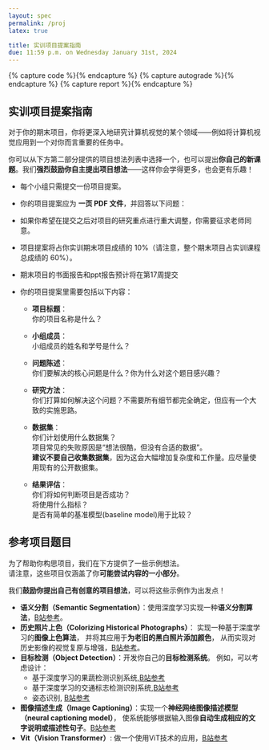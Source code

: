 ```yaml
---
layout: spec
permalink: /proj
latex: true

title: 实训项目提案指南
due: 11:59 p.m. on Wednesday January 31st, 2024
---
```


<link href="style.css" rel="stylesheet">
<div style="display:none">
	<!-- Define LaTeX commands here -->
	\(
		\DeclareMathOperator*{\argmin}{arg\,min}

		\newcommand{\DB}{\mathbf{D}}
		\newcommand{\NB}{\mathbf{N}}
		\newcommand{\PB}{\mathbf{P}}
		\newcommand{\SB}{\mathbf{S}}
		\newcommand{\XB}{\mathbf{X}}

		\newcommand{\xB}{\mathbf{x}}
		\newcommand{\yB}{\mathbf{y}}
	\)

</div>

{% capture code %}<i class="fa fa-code icon-large"></i>{% endcapture %}
{% capture autograde %}<i class="fa fa-robot icon-large"></i>{% endcapture %}
{% capture report %}<i class="fa fa-file icon-large"></i>{% endcapture %}

## 实训项目提案指南

对于你的期末项目，你将更深入地研究计算机视觉的某个领域——例如将计算机视觉应用到一个对你而言重要的任务中。

你可以从下方第二部分提供的项目想法列表中选择一个，也可以提出**你自己的新课题**。我们**强烈鼓励你自主提出项目想法**——这样你会学得更多，也会更有乐趣！






- 每个小组只需提交一份项目提案。

- 你的项目提案应为 **一页 PDF 文件**，并回答以下问题：  

- 如果你希望在提交之后对项目的研究重点进行重大调整，你需要征求老师同意。

- 项目提案将占你实训期末项目成绩的 10%（请注意，整个期末项目占实训课程总成绩的 60%）。

- 期末项目的书面报告和ppt报告预计将在第17周提交

- 你的项目提案里需要包括以下内容：
    - **项目标题**：  
    你的项目名称是什么？

    - **小组成员**：  
    小组成员的姓名和学号是什么？

    - **问题陈述**：  
    你们要解决的核心问题是什么？你为什么对这个题目感兴趣？

    - **研究方法**：  
    你们打算如何解决这个问题？不需要所有细节都完全确定，但应有一个大致的实施思路。

    - **数据集**：  
    你们计划使用什么数据集？  
    项目常见的失败原因是“想法很酷，但没有合适的数据”。  
    **建议不要自己收集数据集**，因为这会大幅增加复杂度和工作量。应尽量使用现有的公开数据集。

    - **结果评估**：  
    你们将如何判断项目是否成功？  
    将使用什么指标？  
    是否有简单的基准模型(baseline model)用于比较？


## 参考项目题目

为了帮助你构思项目，我们在下方提供了一些示例想法。  
请注意，这些项目仅涵盖了你**可能尝试内容的一小部分**。  

我们**鼓励你提出自己有创意的项目想法**，可以将这些示例作为出发点！  

- **语义分割（Semantic Segmentation）**：使用深度学习实现一种**语义分割算法**，[B站参考](https://www.bilibili.com/video/BV1bC411b7Po/?spm_id_from=333.337.search-card.all.click&vd_source=c5682721378130716e842e0a8190baf4)。
- **历史照片上色（Colorizing Historical Photographs）**： 实现一种基于深度学习的**图像上色算法**，  并将其应用于**为老旧的黑白照片添加颜色**，  从而实现对历史影像的视觉复原与增强，[B站参考](https://www.bilibili.com/video/BV1eu411X7m7/?spm_id_from=333.337.search-card.all.click&vd_source=c5682721378130716e842e0a8190baf4)。
- **目标检测（Object Detection）**：开发你自己的**目标检测系统**。  例如，可以考虑设计：
    - 基于深度学习的果蔬检测识别系统,[B站参考](https://www.bilibili.com/video/BV1Ym421p7BC/?spm_id_from=333.337.search-card.all.click&vd_source=c5682721378130716e842e0a8190baf4)
    - 基于深度学习的交通标志检测识别系统,[B站参考](https://www.bilibili.com/video/BV1aF4m1L7tb/?spm_id_from=333.337.search-card.all.click&vd_source=c5682721378130716e842e0a8190baf4)
    - 姿态识别, [B站参考](https://www.bilibili.com/video/BV1zUCTYvEtW/?spm_id_from=333.337.search-card.all.click&vd_source=c5682721378130716e842e0a8190baf4)
- **图像描述生成（Image Captioning）**：实现一个**神经网络图像描述模型（neural captioning model）**，  使系统能够根据输入图像**自动生成相应的文字说明或描述性句子**。[B站参考](https://www.bilibili.com/video/BV1zt411x7pt/?spm_id_from=333.337.search-card.all.click)
- **Vit（Vision Transformer）**: 做一个使用ViT技术的应用，[B站参考](https://www.bilibili.com/video/BV1fH4y1H7mV/?spm_id_from=333.337.search-card.all.click&vd_source=c5682721378130716e842e0a8190baf4)
